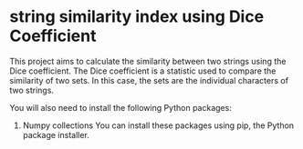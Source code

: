 # string similarity index using Dice Coefficient

This project aims to calculate the similarity between two strings using the Dice coefficient. The Dice coefficient is a statistic used to compare the similarity of two sets. In this case, the sets are the individual characters of two strings.

You will also need to install the following Python packages:
1) Numpy
collections
You can install these packages using pip, the Python package installer.
